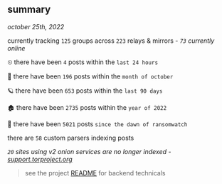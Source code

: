 
## summary
_october 25th, 2022_

currently tracking `125` groups across `223` relays & mirrors - _`73` currently online_

⏲ there have been `4` posts within the `last 24 hours`

🦈 there have been `196` posts within the `month of october`

🪐 there have been `653` posts within the `last 90 days`

🏚 there have been `2735` posts within the `year of 2022`

🦕 there have been `5021` posts `since the dawn of ransomwatch`

there are `58` custom parsers indexing posts

_`20` sites using v2 onion services are no longer indexed - [support.torproject.org](https://support.torproject.org/onionservices/v2-deprecation/)_

> see the project [README](https://github.com/joshhighet/ransomwatch#ransomwatch--) for backend technicals
